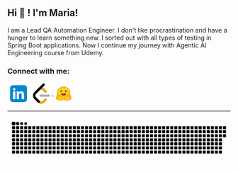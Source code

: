 ## Hi 👋 ! I'm Maria!

I am a Lead QA Automation Engineer. I don't like procrastination and have a hunger to learn something new.  I sorted out with all  types of testing in Spring Boot applications. Now I continue my journey with Agentic AI Engineering course from Udemy.


<h3 align="left">Connect with me:</h3>

              
<p align="left" text-align="center">
  <a href="https://www.linkedin.com/in/maria-shpatserman/" target="_blank" rel="noreferrer"> 
     <img src="assets/icons/linkedin/linkedin.svg" width="50" style="vertical-align:middle;"   /></a>
 <a href="https://leetcode.com/u/shpatserman_maria/" target="_blank" rel="noreferrer"> 
     <img src="assets/icons/leetcode/leetcode.svg" width="46"  style="vertical-align:middle;"  /> </a>
      <a href="https://huggingface.co/spaces/maria-shpatserman/career_chatbot" target="_blank" rel="noreferrer"> 
     <img src="assets/icons/huggingface/hf-logo.svg" width="46"  style="vertical-align:middle;"  /> </a>
     


 
   

</p>

<hr>
<p align="center">
 <img width="1000" src="assets/github-snake.svg" alt="snake"/>
</p>
<!--
**maria-shpatserman/maria-shpatserman** is a ✨ _special_ ✨ repository because its `README.md` (this file) appears on your GitHub profile.

Here are some ideas to get you started:

- 🔭 I’m currently working on ...
- 🌱 I’m currently learning ...
- 👯 I’m looking to collaborate on ...
- 🤔 I’m looking for help with ...
- 💬 Ask me about ...
- 📫 How to reach me: ...
- 😄 Pronouns: ...
- ⚡ Fun fact: ...
-->
